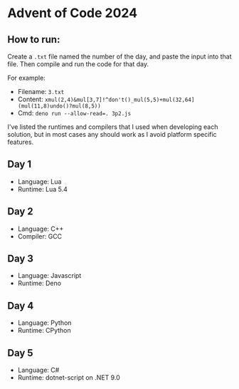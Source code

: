 # Advent of Code 2024

## How to run:

Create a `.txt` file named the number of the day, and paste the input into that file. Then compile and run the code for that day.

For example:

* Filename: `3.txt`
* Content: `xmul(2,4)&mul[3,7]!^don't()_mul(5,5)+mul(32,64](mul(11,8)undo()?mul(8,5))`
* Cmd: `deno run --allow-read=. 3p2.js`

I've listed the runtimes and compilers that I used when developing each solution, but in most cases any should work as I avoid platform specific features.

## Day 1

* Language: Lua
* Runtime: Lua 5.4

## Day 2

* Language: C++
* Compiler: GCC

## Day 3

* Language: Javascript
* Runtime: Deno

## Day 4

* Language: Python
* Runtime: CPython

## Day 5

* Language: C#
* Runtime: dotnet-script on .NET 9.0
